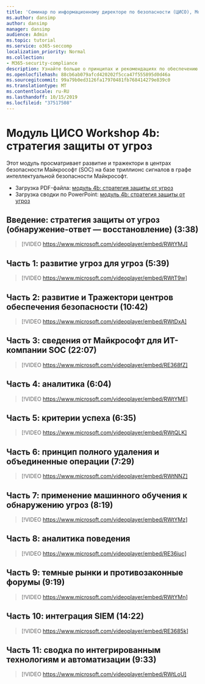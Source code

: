 ```yaml
---
title: 'Семинар по информационному директоре по безопасности (ЦИСО), Module 4b: стратегия защиты от угроз'
ms.author: dansimp
author: dansimp
manager: dansimp
audience: Admin
ms.topic: tutorial
ms.service: o365-seccomp
localization_priority: Normal
ms.collection:
- M365-security-compliance
description: Узнайте больше о принципах и рекомендациях по обеспечению безопасности модернизации в Организации.
ms.openlocfilehash: 88cb6ab079afcd420202f5cca47f555895d0d46a
ms.sourcegitcommit: 99a79b0ed3126fa17970481fb768414279e839c0
ms.translationtype: MT
ms.contentlocale: ru-RU
ms.lasthandoff: 10/15/2019
ms.locfileid: "37517508"
---
```

# <a name="ciso-workshop-module-4b-threat-protection-strategy"></a>Модуль ЦИСО Workshop 4b: стратегия защиты от угроз 

Этот модуль просматривает развитие и тражектори в центрах безопасности Майкрософт (SOC) на базе триллионс сигналов в графе интеллектуальной безопасности Майкрософт.

- Загрузка PDF-файла: [модуль 4b: стратегия защиты от угроз](../media/ciso-workshop-4b-threat-protection-strategy.pdf)
- Загрузка сводки по PowerPoint: [модуль 4b: стратегия защиты от угроз](https://docs.microsoft.com/microsoft-365/security/media/ciso-workshop-4b-threat-protection-strategy.pptx)

## <a name="introduction-threat-protection-strategy-detect-respond-recover-338"></a>Введение: стратегия защиты от угроз (обнаружение-ответ — восстановление) (3:38)

> [!VIDEO https://www.microsoft.com/videoplayer/embed/RWtYMJ]

## <a name="part-1-evolution-of-threat-landscape-539"></a>Часть 1: развитие угроз для угроз (5:39)

> [!VIDEO https://www.microsoft.com/videoplayer/embed/RWtT9w]

## <a name="part-2-evolution-and-trajectory-of-security-operations-centers-1042"></a>Часть 2: развитие и Тражектори центров обеспечения безопасности (10:42)

> [!VIDEO https://www.microsoft.com/videoplayer/embed/RWtDxA]

## <a name="part-3-learnings-from-microsoft-corporate-it-soc-2207"></a>Часть 3: сведения от Майкрософт для ИТ-компании SOC (22:07)

> [!VIDEO https://www.microsoft.com/videoplayer/embed/RE368fZ]

## <a name="part-4-intelligence-604"></a>Часть 4: аналитика (6:04)

> [!VIDEO https://www.microsoft.com/videoplayer/embed/RWtYME]

## <a name="part-5-success-criteria-635"></a>Часть 5: критерии успеха (6:35)

> [!VIDEO https://www.microsoft.com/videoplayer/embed/RWtQLK]

## <a name="part-6-full-kill-chain-approach-and-integrated-operations-729"></a>Часть 6: принцип полного удаления и объединенные операции (7:29)

> [!VIDEO https://www.microsoft.com/videoplayer/embed/RWtNNZ]

## <a name="part-7-applying-machine-learning-to-threat-detection-819"></a>Часть 7: применение машинного обучения к обнаружению угроз (8:19)

> [!VIDEO https://www.microsoft.com/videoplayer/embed/RWtYMz]

## <a name="part-8-behavior-analytics"></a>Часть 8: аналитика поведения

> [!VIDEO https://www.microsoft.com/videoplayer/embed/RE36iuc]

## <a name="part-9-dark-markets-and-criminal-forums-919"></a>Часть 9: темные рынки и противозаконные форумы (9:19)

> [!VIDEO https://www.microsoft.com/videoplayer/embed/RWtYMn]

## <a name="part-10-siem-integration-1422"></a>Часть 10: интеграция SIEM (14:22)

> [!VIDEO https://www.microsoft.com/videoplayer/embed/RE3685k]

## <a name="part-11-summary-of-integrated-technology-and-automation-933"></a>Часть 11: сводка по интегрированным технологиям и автоматизации (9:33)

> [!VIDEO https://www.microsoft.com/videoplayer/embed/RWtLoU]